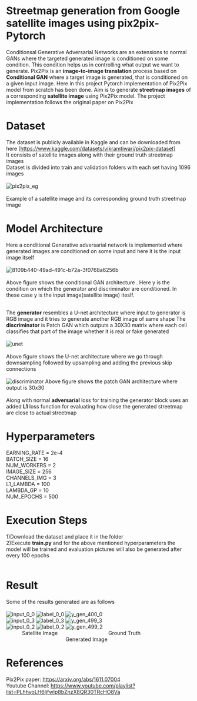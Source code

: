 #  Streetmap generation from Google satellite images using pix2pix-Pytorch

Conditionsal Generative Adversarial Networks are an extensions to normal GANs where the targeted generated image is conditioned on some condition. This condition helps us in controlling what output we want to generate.
 Pix2Pix is an **image-to-image translation** process based on **Conditional GAN** where a target image is generated, that is conditioned on a given input image. 
Here in this project Pytorch implementation of Pix2Pix model from scratch has been done. Aim is to generate **streetmap images** of a corresponding **satellite image** using Pix2Pix model.
The project implementation follows the original paper on Pix2Pix


# Dataset
The dataset is publicly available in Kaggle and can be downloaded from here [https://www.kaggle.com/datasets/vikramtiwari/pix2pix-dataset]<br>
It consists of satellite images along with their ground truth streetmap images<br>
Dataset is divided into train and validation folders with each set having 1096 images<br><br>
![pix2pix_eg](https://github.com/arka57/pix2pix-Pytorch/assets/36561428/a1f81ce8-1e4a-4902-a510-11c36f74ef3a)<br><br>
Example of a satellite image and its corresponding ground truth streetmap image

# Model Architecture
Here a conditional Generative adversarial network is implemented where generated images are conditioned on some input and here it is the input image itself<br><br>
![8109b440-49ad-491c-b72a-3f0768a6256b](https://github.com/arka57/pix2pix-Pytorch/assets/36561428/ad7f220f-7c74-4fa0-9a80-a95e7437150e)<br><br>
Above figure shows the conditional GAN architecture . Here y is the condition on which the generator and discriminator are conditioned. In these case y is the input image(satellite image) iteslf.
<br><br>

The **generator** resembles a U-net architecture where input to generator is RGB image and it tries to generate another RGB image of same shape
The **discriminator** is Patch GAN which outputs a 30X30 matrix where each cell classifies that part of the image whether it is real or fake generated<br><br>
![unet](https://github.com/arka57/pix2pix-Pytorch/assets/36561428/794d6973-5fae-43cb-b7b4-7a0c2231aedd)
<br><br>Above figure shows the U-net architecture where we go through downsampling followed by upsampling and adding the previous skip connections<br><br>
![discriminator](https://github.com/arka57/pix2pix-Pytorch/assets/36561428/e67ffa70-2e4b-4308-a568-82b421142505)
Above figure shows the patch GAN architecture where output is 30x30<br><br>
Along with normal **adversarial** loss for training the generator block uses an added **L1** loss function for evaluating how close the generated streetmap are close to actual streetmap

# Hyperparameters
EARNING_RATE = 2e-4<br>
BATCH_SIZE = 16<br>
NUM_WORKERS = 2<br>
IMAGE_SIZE = 256<br>
CHANNELS_IMG = 3<br>
L1_LAMBDA = 100<br>
LAMBDA_GP = 10<br>
NUM_EPOCHS = 500<br>
# Execution Steps
1)Download the dataset and place it in the folder<br>
2)Execute **train.py** and for the above mentioned hyperparameters the model will be trained and evaluation pictures will also be generated after every 100 epochs<br><br>
# Result
Some of the results generated are as follows<br><br>
![input_0_0](https://github.com/arka57/pix2pix-Pytorch/assets/36561428/7aefceb8-2888-41e5-a71c-74858b72d943) ![label_0_0](https://github.com/arka57/pix2pix-Pytorch/assets/36561428/39c9cd88-0b54-4502-aef7-6a651f8a1240) ![y_gen_400_0](https://github.com/arka57/pix2pix-Pytorch/assets/36561428/9b2c33a5-b9d0-46ce-95e9-12c7dcbd51f3)<br>
![input_0_3](https://github.com/arka57/pix2pix-Pytorch/assets/36561428/031f82ba-ad29-41e7-bc3c-cbfcc06673df)
![label_0_3](https://github.com/arka57/pix2pix-Pytorch/assets/36561428/4f97e24d-a331-480d-b690-e3f1ecb623d3)
![y_gen_499_3](https://github.com/arka57/pix2pix-Pytorch/assets/36561428/ff8bbc8e-ba61-4a5f-87e7-56ae08fc44c8)
<br>
![input_0_2](https://github.com/arka57/pix2pix-Pytorch/assets/36561428/e171e5b5-fdda-498d-80ff-1295041b6c73)
![label_0_2](https://github.com/arka57/pix2pix-Pytorch/assets/36561428/557dc01f-0194-49db-8fdd-2e0aeb443883)
![y_gen_499_2](https://github.com/arka57/pix2pix-Pytorch/assets/36561428/dd5dfef9-a0ff-4b61-9fd5-fe39d9c66857)
<br>
&nbsp;&nbsp;&nbsp;&nbsp;&nbsp;&nbsp;&nbsp;&nbsp;&nbsp;&nbsp;&nbsp;Satellite Image   &nbsp;&nbsp;&nbsp;&nbsp;&nbsp;&nbsp;&nbsp;&nbsp;&nbsp;&nbsp;     &nbsp;&nbsp;&nbsp;&nbsp;&nbsp;&nbsp;&nbsp;&nbsp;&nbsp;&nbsp;&nbsp;&nbsp;&nbsp;&nbsp;&nbsp;&nbsp;&nbsp;&nbsp;&nbsp;&nbsp;&nbsp;&nbsp;&nbsp;Ground Truth &nbsp;&nbsp;&nbsp;&nbsp;&nbsp;&nbsp;&nbsp;&nbsp;&nbsp;&nbsp;&nbsp;&nbsp;&nbsp;&nbsp;&nbsp;&nbsp;&nbsp;&nbsp;&nbsp;&nbsp;&nbsp;&nbsp;&nbsp;&nbsp;&nbsp;&nbsp;&nbsp;&nbsp;&nbsp;&nbsp;&nbsp;&nbsp;&nbsp;&nbsp;&nbsp;&nbsp;&nbsp;&nbsp;&nbsp;&nbsp;         Generated Image
<br>


# References
Pix2Pix paper:  https://arxiv.org/abs/1611.07004<br>
Youtube Channel: https://www.youtube.com/playlist?list=PLhhyoLH6IjfwIp8bZnzX8QR30TRcHO8Va

